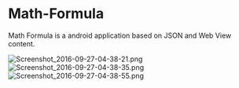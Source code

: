 # Math-Formula

Math Formula is a android application based on JSON and Web View content.

![Screenshot_2016-09-27-04-38-21.png]({{site.baseurl}}/Screenshot_2016-09-27-04-38-21.png) ![Screenshot_2016-09-27-04-38-35.png]({{site.baseurl}}/Screenshot_2016-09-27-04-38-35.png)  ![Screenshot_2016-09-27-04-38-55.png]({{site.baseurl}}/Screenshot_2016-09-27-04-38-55.png)




